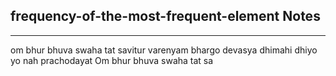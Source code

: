 <h2>frequency-of-the-most-frequent-element Notes</h2><hr>om bhur bhuva swaha tat savitur varenyam bhargo devasya dhimahi dhiyo yo nah prachodayat
Om bhur bhuva swaha tat sa
